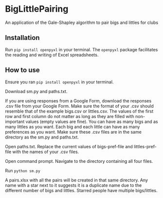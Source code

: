 # BigLittlePairing
An application of the Gale-Shapley algorithm to pair bigs and littles for clubs

## Installation
Run `pip install openpyxl` in your terminal. The `openpyxl` package facilitates the reading and writing of Excel spreadsheets.

## How to use
Ensure you ran `pip install openpyxl` in your terminal.

Download sm.py and paths.txt.

If you are using responses from a Google Form, download the responses .csv file from your Google Form. Make sure the format of your .csv should resemble that of the example bigs.csv or littles.csv. The values of the first row and first column do not matter as long as they are filled with non-important values (empty values are fine). You can have as many bigs and as many littles as you want. Each big and each little can have as many preferences as you want. Make sure these .csv files are in the same directory as the sm.py and paths.txt.

Open paths.txt. Replace the current values of bigs-pref-file and littles-pref-file with the names of your .csv files.

Open command prompt. Navigate to the directory containing all four files.

Run `python sm.py`

A pairs.xlsx with all the pairs will be created in that same directory. Any name with a star next to it suggests it is a duplicate name due to the different number of bigs and littles. Starred people have multiple bigs/littles.
